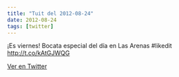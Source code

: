 ```yaml
---
title: "Tuit del 2012-08-24"
date: 2012-08-24
tags: [twitter]
---
```


¡Es viernes! Bocata especial del día en Las Arenas #likedit http://t.co/kAtGJWQG



[Ver en Twitter](https://twitter.com/i/web/status/238932426775199744)
